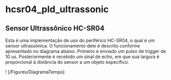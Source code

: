 # hcsr04_pld_ultrassonic

## Sensor Ultrassônico HC-SR04

Esta é uma implementação de uso do periférico HC-SR04, o qual é um sensor ultrassônica. O funcionamento dele é descrito conforme apresentado no diagrama abaixo. Primeiro é enviado um pulso de trigger de 10 us. Posteriormente é recebido um sinal de echo, em que sua largura é proporcional à distância do sensor a um objeto específico.

! [/Figures/DiagramaTempo]
